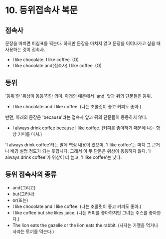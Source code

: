 # 10. 등위접속사 복문

## 접속사

문장을 마치면 미침표를 찍는다. 하지만 문장을 마치지 않고 문장을 이어나가고 싶을 때 사용하는 것이 접속사.

* I like chocolate. I like coffee. (O)
* I like chocolate and(접속사) I like coffee. (O)

## 등위

'등위'란 '위상이 동등'하단 의미. 아래의 예문에서 'and' 앞과 뒤의 단문들은 등위.

* I like chocolate and I like coffee. (나는 초콜릿이 좋고 커피도 좋아.)

반면, 아래의 문장은 'because'라는 접속사 앞과 뒤의 단문들이 동등하지 않다.

* I always drink coffee because I like coffee. (커피를 좋아하기 때문에 나는 항상 커피를 마셔.)

'I always drink coffee'라는 말에 핵심 내용이 있으며, 'I like coffee'는 마치 그 근거나 배경 설명 정도가 되는 듯합니다. 그래서 이 두 단문은 위상이 동등하지 않다. 'I always drink coffee'가 위상이 더 높고, 'I like coffee'는 낮다.

## 등위 접속사의 종류

* and(그리고)
* but(그러나)
* or(또는)
* I like chocolate and I like coffee. (나는 초콜릿이 좋고 커피도 좋아.)
* I like coffee but she likes juice. (나는 커피를 좋아하지만 그녀는 주스를 좋아한다.)
* The lion eats the gazelle or the lion eats the rabbit. (사자는 가젤을 먹거나 사자는 토끼를 먹는다.)
